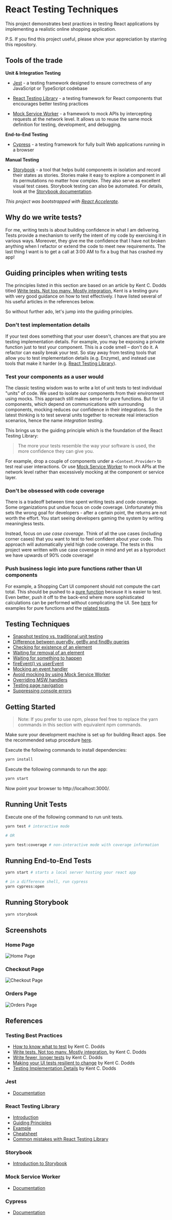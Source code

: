 # React Testing Techniques

This project demonstrates best practices in testing React applications by
implementing a realistic online shopping application.

P.S. If you find this project useful, please show your appreciation by starring
this repository.

## Tools of the trade

**Unit & Integration Testing**

- [Jest](https://jestjs.io/) - a testing framework designed to ensure
  correctness of any JavaScript or TypeScript codebase

- [React Testing Library](https://testing-library.com/) - a testing framework
  for React components that encourages better testing practices

- [Mock Service Worker](https://mswjs.io/) - a framework to mock APIs by
  intercepting requests at the network level. It allows us to reuse the same
  mock definition for testing, development, and debugging.

**End-to-End Testing**

- [Cypress](https://www.cypress.io/) - a testing framework for fully built Web
  applications running in a browser

**Manual Testing**

- [Storybook](https://storybook.js.org/) - a tool that helps build components in
  isolation and record their states as stories. Stories make it easy to explore
  a component in all its permutations no matter how complex. They also serve as
  excellent visual test cases. Storybook testing can also be automated. For
  details, look at the
  [Storybook documentation](https://storybook.js.org/docs/react/workflows/testing-with-storybook).

_This project was bootstrapped with
[React Accelerate](https://github.com/PublicisSapient/cra-template-accelerate)._

## Why do we write tests?

For me, writing tests is about building confidence in what I am delivering.
Tests provide a mechanism to verify the intent of my code by exercising it in
various ways. Moreover, they give me the confidence that I have not broken
anything when I refactor or extend the code to meet new requirements. The last
thing I want is to get a call at 3:00 AM to fix a bug that has crashed my app!

## Guiding principles when writing tests

The principles listed in this section are based on an article by Kent C. Dodds
titled
[Write tests. Not too many. Mostly integration.](https://kentcdodds.com/blog/write-tests)
Kent is a testing guru with very good guidance on how to test effectively. I
have listed several of his useful articles in the references below.

So without further ado, let's jump into the guiding principles.

### Don't test implementation details

If your test does something that your user doesn't, chances are that you are
testing implementation details. For example, you may be exposing a private
function just to test your component. This is a code smell – don't do it. A
refactor can easily break your test. So stay away from testing tools that allow
you to test implementation details (e.g. Enzyme), and instead use tools that
make it harder (e.g. [React Testing Library](https://testing-library.com/)).

### Test your components as a user would

The classic testing wisdom was to write a lot of unit tests to test individual
"units" of code. We used to isolate our components from their environment using
mocks. This approach still makes sense for pure functions. But for UI
components, which depend on communications with surrounding components, mocking
reduces our confidence in their integrations. So the latest thinking is to test
several units together to recreate real interaction scenarios, hence the name
_integration testing_.

This brings us to the guiding principle which is the foundation of the React
Testing Library:

> The more your tests resemble the way your software is used, the more
> confidence they can give you.

For example, drop a couple of components under a `<Context.Provider>` to test
real user interactions. Or use [Mock Service Worker](https://mswjs.io/) to mock
APIs at the network level rather than excessively mocking at the component or
service layer.

### Don't be obsessed with code coverage

There is a tradeoff between time spent writing tests and code coverage. Some
organizations put undue focus on code coverage. Unfortunately this sets the
wrong goal for developers - after a certain point, the returns are not worth the
effort. You start seeing developers gaming the system by writing meaningless
tests.

Instead, focus on _use case coverage_. Think of all the use cases (including
corner cases) that you want to test to feel confident about your code. This
approach will automatically yield high code coverage. The tests in this project
were written with use case coverage in mind and yet as a byproduct we have
upwards of 90% code coverage!

### Push business logic into pure functions rather than UI components

For example, a Shopping Cart UI component should not compute the cart total.
This should be pushed to a
[pure function](https://en.wikipedia.org/wiki/Pure_function) because it is
easier to test. Even better, push it off to the back-end where more
sophisticated calculations can be performed without complicating the UI. See
[here](./src/models/Cart.ts) for examples for pure functions and the
[related tests](./src/models/Cart.test.ts).

## Testing Techniques

- [Snapshot testing vs. traditional unit testing](./docs/snapshot-testing-vs-traditional-unit-testing.md)
- [Difference between queryBy, getBy and findBy queries](./docs/difference-between-query-types.md)
- [Checking for existence of an element](./docs/checking-for-existence-of-an-element.md)
- [Waiting for removal of an element](./docs/waiting-for-removal-of-an-element.md)
- [Waiting for something to happen](./docs/waiting-for-something-to-happen.md)
- [fireEvent() vs userEvent](./docs/fireEvent-vs-userEvent.md)
- [Mocking an event handler](./docs/mocking-an-event-handler.md)
- [Avoid mocking by using Mock Service Worker](./docs/avoid-mocking-by-using-mock-service-worker.md)
- [Overriding MSW handlers](./docs/overriding-msw-handlers.md)
- [Testing page navigation](./docs/testing-page-navigation.md)
- [Suppressing console errors](./docs/suppressing-console-errors.md)

## Getting Started

> Note: If you prefer to use npm, please feel free to replace the yarn commands
> in this section with equivalent npm commands.

Make sure your development machine is set up for building React apps. See the
recommended setup procedure
[here](https://github.com/nareshbhatia/react-learning-resources#developer-machine-setup).

Execute the following commands to install dependencies:

```sh
yarn install
```

Execute the following commands to run the app:

```sh
yarn start
```

Now point your browser to http://localhost:3000/.

## Running Unit Tests

Execute one of the following command to run unit tests.

```sh
yarn test # interactive mode

# OR

yarn test:coverage # non-interactive mode with coverage information
```

## Running End-to-End Tests

```sh
yarn start # starts a local server hosting your react app

# in a difference shell, run cypress
yarn cypress:open
```

## Running Storybook

```sh
yarn storybook
```

## Screenshots

### Home Page

![Home Page](assets/screenshot-home.png)

### Checkout Page

![Checkout Page](assets/screenshot-checkout.png)

### Orders Page

![Orders Page](assets/screenshot-orders.png)

## References

### Testing Best Practices

- [How to know what to test](https://kentcdodds.com/blog/how-to-know-what-to-test)
  by Kent C. Dodds
- [Write tests. Not too many. Mostly integration.](https://kentcdodds.com/blog/write-tests)
  by Kent C. Dodds
- [Write fewer, longer tests](https://kentcdodds.com/blog/write-fewer-longer-tests)
  by Kent C. Dodds
- [Making your UI tests resilient to change](https://kentcdodds.com/blog/making-your-ui-tests-resilient-to-change)
  by Kent C. Dodds
- [Testing Implementation Details](https://kentcdodds.com/blog/testing-implementation-details)
  by Kent C. Dodds

### Jest

- [Documentation](https://jestjs.io/docs/getting-started)

### React Testing Library

- [Introduction](https://testing-library.com/docs/)
- [Guiding Principles](https://testing-library.com/docs/guiding-principles)
- [Example](https://testing-library.com/docs/react-testing-library/example-intro)
- [Cheatsheet](https://testing-library.com/docs/react-testing-library/cheatsheet)
- [Common mistakes with React Testing Library](https://kentcdodds.com/blog/common-mistakes-with-react-testing-library)

### Storybook

- [Introduction to Storybook](https://storybook.js.org/docs/react/get-started/introduction)

### Mock Service Worker

- [Documentation](https://mswjs.io/docs/)

### Cypress

- [Documentation](https://docs.cypress.io/guides/overview/why-cypress)
